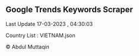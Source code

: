 

## Google Trends Keywords Scraper 
 
Last Update 17-03-2023 , 04:30:03

Country List :
VIETNAM.json



© Abdul Muttaqin 
